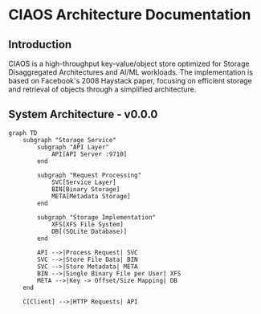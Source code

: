 # CIAOS Architecture Documentation

## Introduction

CIAOS is a high-throughput key-value/object store optimized for Storage Disaggregated Architectures and AI/ML workloads. The implementation is based on Facebook's 2008 Haystack paper,
focusing on efficient storage and retrieval of objects through a simplified architecture.

## System Architecture - v0.0.0

```mermaid
graph TD
    subgraph "Storage Service"
        subgraph "API Layer"
            API[API Server :9710]
        end

        subgraph "Request Processing"
            SVC[Service Layer]
            BIN[Binary Storage]
            META[Metadata Storage]
        end

        subgraph "Storage Implementation"
            XFS[XFS File System]
            DB[(SQLite Database)]
        end

        API -->|Process Request| SVC
        SVC -->|Store File Data| BIN
        SVC -->|Store Metadata| META
        BIN -->|Single Binary File per User| XFS
        META -->|Key -> Offset/Size Mapping| DB
    end

    C[Client] -->|HTTP Requests| API
```
